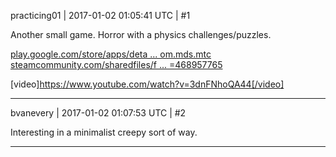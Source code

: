 practicing01 | 2017-01-02 01:05:41 UTC | #1

Another small game.  Horror with a physics challenges/puzzles.

[play.google.com/store/apps/deta ... om.mds.mtc](https://play.google.com/store/apps/details?id=com.mds.mtc)
[steamcommunity.com/sharedfiles/f ... =468957765](http://steamcommunity.com/sharedfiles/filedetails/?id=468957765)

[video]https://www.youtube.com/watch?v=3dnFNhoQA44[/video]

-------------------------

bvanevery | 2017-01-02 01:07:53 UTC | #2

Interesting in a minimalist creepy sort of way.

-------------------------

